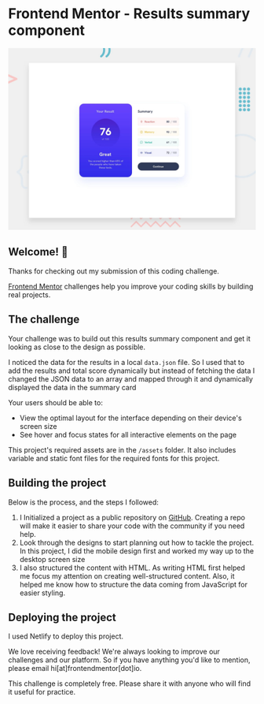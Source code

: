 # Frontend Mentor - Results summary component

![Design preview for the Results summary component coding challenge](./design/desktop-preview.jpg)

## Welcome! 👋

Thanks for checking out my submission of this coding challenge.

[Frontend Mentor](https://www.frontendmentor.io) challenges help you improve your coding skills by building real projects.



## The challenge

Your challenge was to build out this results summary component and get it looking as close to the design as possible.


I noticed the data for the results in a local `data.json` file. So I  used that to add the results and total score dynamically but instead of fetching the data I changed the JSON data to an array and mapped through it and dynamically displayed the data in the summary card 

Your users should be able to:

- View the optimal layout for the interface depending on their device's screen size
- See hover and focus states for all interactive elements on the page

This project's required assets are in the `/assets` folder. It also includes variable and static font files for the required fonts for this project.

## Building the project

Below is the process, and the steps I followed:

1. I Initialized a project as a public repository on [GitHub](https://github.com/). Creating a repo will make it easier to share your code with the community if you need help.
3. Look through the designs to start planning out how  to tackle the project. In this project, I did the mobile design first and worked my way up to the desktop screen size 
4. I also  structured the content with HTML. As writing  HTML first  helped me focus my attention on creating well-structured content. Also, it helped me know how to  structure the data coming from JavaScript for easier styling. 

## Deploying the project
I used Netlify to deploy this project.





We love receiving feedback! We're always looking to improve our challenges and our platform. So if you have anything you'd like to mention, please email hi[at]frontendmentor[dot]io.

This challenge is completely free. Please share it with anyone who will find it useful for practice.

